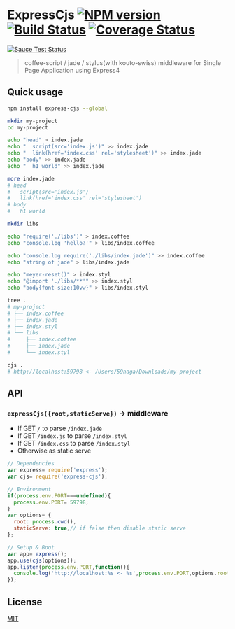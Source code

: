 # ExpressCjs [![NPM version][npm-image]][npm] [![Build Status][travis-image]][travis] [![Coverage Status][coveralls-image]][coveralls]

[![Sauce Test Status][sauce-image]][sauce]

> coffee-script / jade / stylus(with kouto-swiss) middleware for Single Page Application using Express4

## Quick usage

```bash
npm install express-cjs --global

mkdir my-project
cd my-project

echo "head" > index.jade
echo "  script(src='index.js')" >> index.jade
echo "  link(href='index.css' rel='stylesheet')" >> index.jade
echo "body" >> index.jade
echo "  h1 world" >> index.jade

more index.jade
# head
#   script(src='index.js')
#   link(href='index.css' rel='stylesheet')
# body
#   h1 world

mkdir libs

echo "require('./libs')" > index.coffee
echo "console.log 'hello?'" > libs/index.coffee

echo "console.log require('./libs/index.jade')" >> index.coffee
echo "string of jade" > libs/index.jade

echo "meyer-reset()" > index.styl
echo "@import './libs/**'" >> index.styl
echo "body{font-size:10vw}" > libs/index.styl

tree .
# my-project
# ├── index.coffee
# ├── index.jade
# ├── index.styl
# └── libs
#     ├── index.coffee
#     ├── index.jade
#     └── index.styl

cjs .
# http://localhost:59798 <- /Users/59naga/Downloads/my-project
```

## API

### `expressCjs({root,staticServe})` -> middleware

* If GET `/` to parse `/index.jade`
* If GET `/index.js` to parse `/index.styl`
* If GET `/index.css` to parse `/index.styl`
* Otherwise as static serve

```js
// Dependencies
var express= require('express');
var cjs= require('express-cjs');

// Environment
if(process.env.PORT===undefined){
  process.env.PORT= 59798;
}
var options= {
  root: process.cwd(),
  staticServe: true,// if false then disable static serve
};

// Setup & Boot
var app= express();
app.use(cjs(options));
app.listen(process.env.PORT,function(){
  console.log('http://localhost:%s <- %s',process.env.PORT,options.root);
});
```

License
---
[MIT][License]

[License]: http://59naga.mit-license.org/

[sauce-image]: http://soysauce.berabou.me/u/59798/express-cjs.svg
[sauce]: https://saucelabs.com/u/59798
[npm-image]:https://img.shields.io/npm/v/express-cjs.svg?style=flat-square
[npm]: https://npmjs.org/package/express-cjs
[travis-image]: http://img.shields.io/travis/59naga/express-cjs.svg?style=flat-square
[travis]: https://travis-ci.org/59naga/express-cjs
[coveralls-image]: http://img.shields.io/coveralls/59naga/express-cjs.svg?style=flat-square
[coveralls]: https://coveralls.io/r/59naga/express-cjs?branch=master
